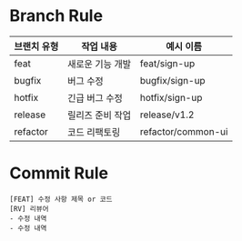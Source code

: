 # Branch Rule

| 브랜치 유형 | 작업 내용        | 예시 이름          |
| ----------- | ---------------- | ------------------ |
| feat        | 새로운 기능 개발 | feat/sign-up       |
| bugfix      | 버그 수정        | bugfix/sign-up     |
| hotfix      | 긴급 버그 수정   | hotfix/sign-up     |
| release     | 릴리즈 준비 작업 | release/v1.2       |
| refactor    | 코드 리팩토링    | refactor/common-ui |

# Commit Rule

```
[FEAT] 수정 사항 제목 or 코드
[RV] 리뷰어
- 수정 내역
- 수정 내역
```
